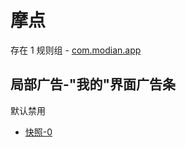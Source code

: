 # 摩点

存在 1 规则组 - [com.modian.app](/src/apps/com.modian.app.ts)

## 局部广告-"我的"界面广告条

默认禁用

- [快照-0](https://i.gkd.li/import/13610188)
